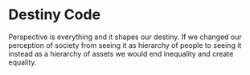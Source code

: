# Destiny Code

Perspective is everything and it shapes our destiny. If we changed our perception of society from seeing it as hierarchy of people to seeing it instead as a hierarchy of assets we would end inequality and create equality.
